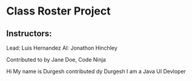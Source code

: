 # Class Roster Project

## Instructors:
Lead: Luis Hernandez
AI: Jonathon Hinchley

Contributed to by Jane Doe, Code Ninja

Hi My name is Durgesh
 contributed dy Durgesh
 I am a Java UI Devloper
